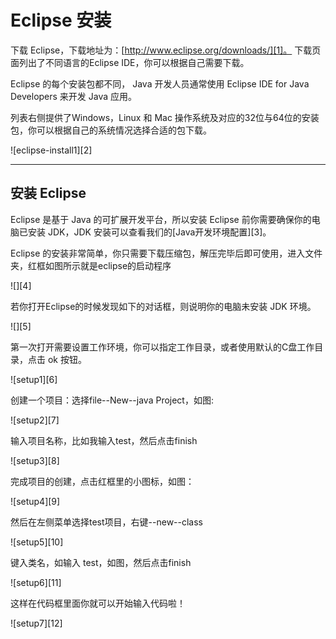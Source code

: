 # Eclipse 安装
下载 Eclipse，下载地址为：[http://www.eclipse.org/downloads/][1]。 下载页面列出了不同语言的Eclipse IDE，你可以根据自己需要下载。

Eclipse 的每个安装包都不同， Java 开发人员通常使用 Eclipse IDE for Java Developers 来开发 Java 应用。

列表右侧提供了Windows，Linux 和 Mac 操作系统及对应的32位与64位的安装包，你可以根据自己的系统情况选择合适的包下载。

![eclipse-install1][2]

* * *

## 安装 Eclipse

Eclipse 是基于 Java 的可扩展开发平台，所以安装 Eclipse 前你需要确保你的电脑已安装 JDK，JDK 安装可以查看我们的[Java开发环境配置][3]。

Eclipse 的安装非常简单，你只需要下载压缩包，解压完毕后即可使用，进入文件夹，红框如图所示就是eclipse的启动程序

![][4]

若你打开Eclipse的时候发现如下的对话框，则说明你的电脑未安装 JDK 环境。

![][5]

第一次打开需要设置工作环境，你可以指定工作目录，或者使用默认的C盘工作目录，点击 ok 按钮。

![setup1][6]

创建一个项目：选择file--New--java Project，如图:

![setup2][7]

输入项目名称，比如我输入test，然后点击finish

![setup3][8]

完成项目的创建，点击红框里的小图标，如图：

![setup4][9]

然后在左侧菜单选择test项目，右键--new--class

![setup5][10]

键入类名，如输入 test，如图，然后点击finish

![setup6][11]

这样在代码框里面你就可以开始输入代码啦！

![setup7][12]

